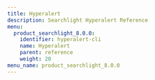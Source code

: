 ```yaml
---
title: Hyperalert
description: Searchlight Hyperalert Reference
menu:
  product_searchlight_8.0.0:
    identifier: hyperalert-cli
    name: Hyperalert
    parent: reference
    weight: 20
menu_name: product_searchlight_8.0.0
---
```


